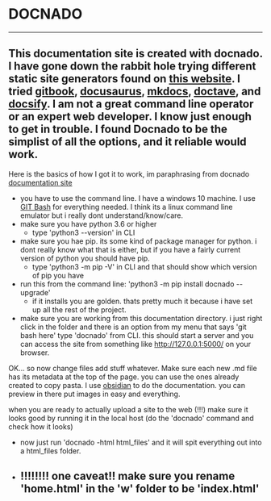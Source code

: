 # DOCNADO
---

This documentation site is created with docnado. I have gone down the rabbit hole trying different static site generators found on [this website](https://github.com/myles/awesome-static-generators). I tried [gitbook](https://www.gitbook.com/), [docusaurus](https://docusaurus.io/), [mkdocs](https://www.mkdocs.org/), [doctave](https://github.com/Doctave/doctave), and [docsify](https://docsify.js.org/#/). I am not a great command line operator or an expert web developer. I know just enough to get in trouble. 
I found Docnado to be the simplist of all the options, and it reliable would work. 
---

Here is the basics of how I got it to work, im paraphrasing from docnado [documentation site](https://heinventions.github.io/docnado-site/example-site/w/home.html)

- you have to use the command line. I have a windows 10 machine. I use [GIT Bash](https://gitforwindows.org/) for everything needed. I think its a linux command line emulator but i really dont understand/know/care. 
- make sure you have python 3.6 or higher
	- type 'python3 --version' in CLI
- make sure you hae pip. its some kind of package manager for python. i dont really know what that is either, but if you have a fairly current version of python you should have pip. 
	- type 'python3 -m pip -V' in CLI and that should show which version of pip you have
- run this from the command line: 'python3 -m pip install docnado --upgrade'
	- if it installs you are golden. thats pretty much it because i have set up all the rest of the project.
- make sure you are working from this documentation directory. i just right click in the folder and there is an option from my menu that says 'git bash here'  type 'docnado' from CLI. this should start a server and you can access the site from something like http://127.0.0.1:5000/ on your browser.  

OK... so now change files add stuff whatever. Make sure each new .md file has its metadata at the top of the page. you can use the ones already created to copy pasta. 
I use [obsidian](https://obsidian.md/) to do the documentation. you can preview in there put images in easy and everything.  

when you are ready to actually upload a site to the web (!!!) make sure it looks good by running it in the local host (do the 'docnado' command and check how it looks)
 - now just run 'docnado -html html_files' and it will spit everything out into a html_files folder.
 - ##  !!!!!!!! one caveat!! make sure you rename 'home.html' in the 'w' folder to be 'index.html'


